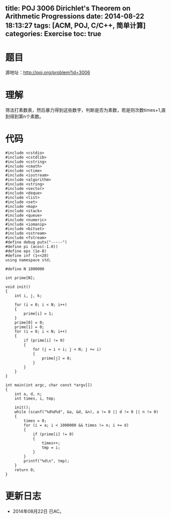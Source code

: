 title: POJ 3006 Dirichlet's Theorem on Arithmetic Progressions
date: 2014-08-22 18:13:27
tags: [ACM, POJ, C/C++, 简单计算]
categories: Exercise
toc: true
---
# 题目
源地址：http://poj.org/problem?id=3006

# 理解
筛法打素数表，然后暴力得到这些数字，判断是否为素数，若是则次数times+1,直到得到第n个素数。

<!-- more -->

# 代码
```
#include <cstdio>
#include <cstdlib>
#include <cstring>
#include <cmath>
#include <ctime>
#include <iostream>
#include <algorithm>
#include <string>
#include <vector>
#include <deque>
#include <list>
#include <set>
#include <map>
#include <stack>
#include <queue>
#include <numeric>
#include <iomanip>
#include <bitset>
#include <sstream>
#include <fstream>
#define debug puts("-----")
#define pi (acos(-1.0))
#define eps (1e-8)
#define inf (1<<28)
using namespace std;

#define N 1000000

int prime[N];

void init()
{
    int i, j, k;

    for (i = 0; i < N; i++)
    {
        prime[i] = 1;
    }
    prime[0] = 0;
    prime[1] = 0;
    for (i = 0; i < N; i++)
    {
        if (prime[i] != 0)
        {
            for (j = i + i; j < N; j += i)
            {
                prime[j] = 0;
            }
        }
    }
}

int main(int argc, char const *argv[])
{
    int a, d, n;
    int times, i, tmp;

    init();
    while (scanf("%d%d%d", &a, &d, &n), a != 0 || d != 0 || n != 0)
    {
        times = 0;
        for (i = a; i < 1000000 && times != n; i += d)
        {
            if (prime[i] != 0)
            {
                times++;
                tmp = i;
            }
        }
        printf("%d\n", tmp);
    }
    return 0;
}
```

# 更新日志
- 2014年08月22日 已AC。